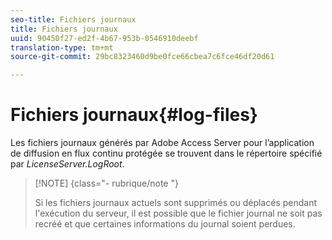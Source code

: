 ```yaml
---
seo-title: Fichiers journaux
title: Fichiers journaux
uuid: 90450f27-ed2f-4b67-953b-0546910deebf
translation-type: tm+mt
source-git-commit: 29bc8323460d9be0fce66cbea7c6fce46df20d61

---
```



# Fichiers journaux{#log-files}

Les fichiers journaux générés par Adobe Access Server pour l’application de diffusion en flux continu protégée se trouvent dans le répertoire spécifié par *LicenseServer.LogRoot*.

>[!NOTE] {class=&quot;- rubrique/note &quot;}
>
>Si les fichiers journaux actuels sont supprimés ou déplacés pendant l&#39;exécution du serveur, il est possible que le fichier journal ne soit pas recréé et que certaines informations du journal soient perdues.

